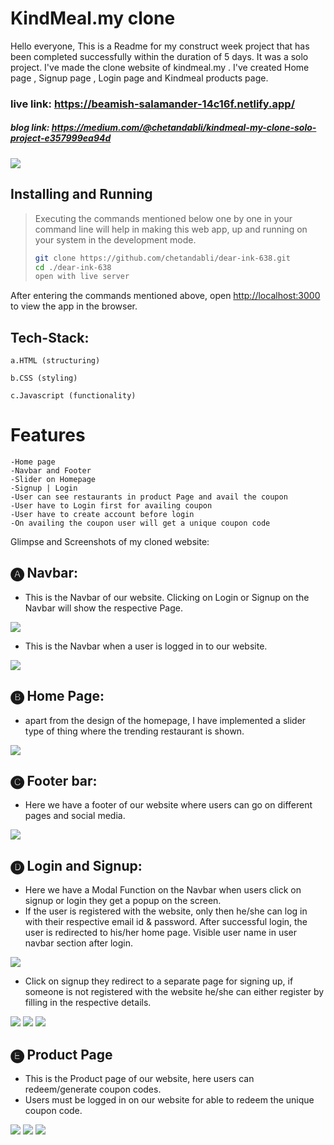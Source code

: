 # KindMeal.my clone

Hello everyone, This is a Readme for my construct week project that has been completed successfully within the duration of 5 days. It was a solo project. I've made the clone website of kindmeal.my . I've created Home page , Signup page , Login page and Kindmeal products page.

### live link: https://beamish-salamander-14c16f.netlify.app/

##### blog link: https://medium.com/@chetandabli/kindmeal-my-clone-solo-project-e357999ea94d

<img src="https://www.kindmeal.my/images/logo-kindmeal.png">

## Installing and Running
> Executing the commands mentioned below one by one in your command line will help in making this web app, up and running on your system in the development mode.
> 
> ```bash
> git clone https://github.com/chetandabli/dear-ink-638.git
> cd ./dear-ink-638
> open with live server

After entering the commands mentioned above, open [http://localhost:3000](http://localhost:3000) to view the app in the browser.

## Tech-Stack:

    a.HTML (structuring)

    b.CSS (styling)

    c.Javascript (functionality)
    
# Features

    -Home page
    -Navbar and Footer
    -Slider on Homepage
    -Signup | Login
    -User can see restaurants in product Page and avail the coupon 
    -User have to Login first for availing coupon
    -User have to create account before login
    -On availing the coupon user will get a unique coupon code

Glimpse and Screenshots of my cloned website:

## 🅐 Navbar:

- This is the Navbar of our website. Clicking on Login or Signup on the Navbar will show the respective Page.

<img src="https://miro.medium.com/max/1400/1*EulC212JRKeioIZ6QiylJQ.webp">

- This is the Navbar when a user is logged in to our website.

<img src="https://miro.medium.com/max/1400/1*o6IcC36aEo63Yxnlr4sSvg.webp">

## 🅑 Home Page:

- apart from the design of the homepage, I have implemented a slider type of thing where the trending restaurant is shown.

<img src="https://miro.medium.com/max/720/1*Tjz6n-khjnAXnrkDJg04ow.webp">

## 🅒 Footer bar:

- Here we have a footer of our website where users can go on different pages and social media.

<img src="https://miro.medium.com/max/720/1*BCLNQYNw_ll7_Y6nQwsKlQ.webp">

## 🅓 Login and Signup:

- Here we have a Modal Function on the Navbar when users click on signup or login they get a popup on the screen.
- If the user is registered with the website, only then he/she can log in with their respective email id & password. After successful login, the user is redirected to his/her home page. Visible user name in user navbar section after login.

<img src="https://miro.medium.com/max/720/1*H70D4-zQ_VJVm_Eqfem4NA.webp">

- Click on signup they redirect to a separate page for signing up, if someone is not registered with the website he/she can either register by filling in the respective details.

<img src="https://miro.medium.com/max/720/1*xiv4ZhAEEmLf8GBBRHvlXA.webp">

<img src="https://miro.medium.com/max/720/1*gCDxr50merhfm4lJxiSPUA.webp">

<img src="https://miro.medium.com/max/720/1*AfFtgeElPgzC62wr0X361g.webp">

## 🅔 Product Page

- This is the Product page of our website, here users can redeem/generate coupon codes.
- Users must be logged in on our website for able to redeem the unique coupon code.

<img src="https://miro.medium.com/max/720/1*KfsW8AN0Eg_Ve4OuG63ArQ.webp">

<img src="https://miro.medium.com/max/720/1*PKo-9UoGlINZs4aZDGi1MA.webp">

<img src="https://miro.medium.com/max/720/1*Rg_IJIzYnruLoFj2NI68fA.webp">

